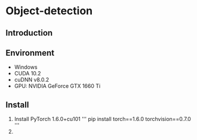 # Object-detection

## Introduction

## Environment
* Windows
* CUDA 10.2
* cuDNN v8.0.2
* GPU: NVIDIA GeForce GTX 1660 Ti

## Install
1. Install PyTorch 1.6.0+cu101
'''
pip install torch==1.6.0 torchvision==0.7.0
'''
2. 
